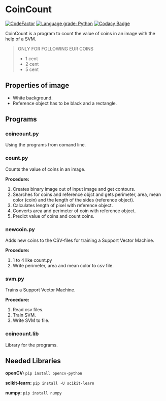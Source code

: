 # CoinCount

[![CodeFactor](https://www.codefactor.io/repository/github/lffelmann/coincount/badge)](https://www.codefactor.io/repository/github/lffelmann/coincount)
[![Language grade: Python](https://img.shields.io/lgtm/grade/python/g/lffelmann/coincount.svg?logo=lgtm&logoWidth=18)](https://lgtm.com/projects/g/lffelmann/coincount/context:python)
[![Codacy Badge](https://app.codacy.com/project/badge/Grade/b082a17896db428d98e184dd15213f30)](https://www.codacy.com/gh/lffelmann/coincount/dashboard?utm_source=github.com&amp;utm_medium=referral&amp;utm_content=lffelmann/coincount&amp;utm_campaign=Badge_Grade)

CoinCount is a program to count the value of coins in an image with the help of a SVM.
> ONLY FOR FOLLOWING EUR COINS
> *  1 cent
> *  2 cent
> *  5 cent

## Properties of image
*  White background.
*  Reference object has to be black and a rectangle.

## Programs
### coincount.py
Using the programs from comand line.

### count.py
Counts the value of coins in an image.

**Procedure:**
1.  Creates binary image out of input image and get contours.
2.  Searches for coins and reference objct and gets perimeter, area, mean color (coin) and the length of the sides (reference object).
3.  Calculates length of pixel with reference object.
4.  Converts area and perimeter of coin with reference object.
5.  Predict value of coins and count coins.

### newcoin.py 
Adds new coins to the CSV-files for training a Support Vector Machine.

**Procedure:**
1.  1 to 4 like count.py
2.  Write perimeter, area and mean color to csv file.

### svm.py
Trains a Support Vector Machine.

**Procedure:**
1.  Read csv files.
2.  Train SVM.
3.  Write SVM to file.

### coincount.lib
Library for the programs.

## Needed Libraries

**openCV:** 
`pip install opencv-python`

**scikit-learn:** 
`pip install -U scikit-learn`

**numpy:**
`pip install numpy`
